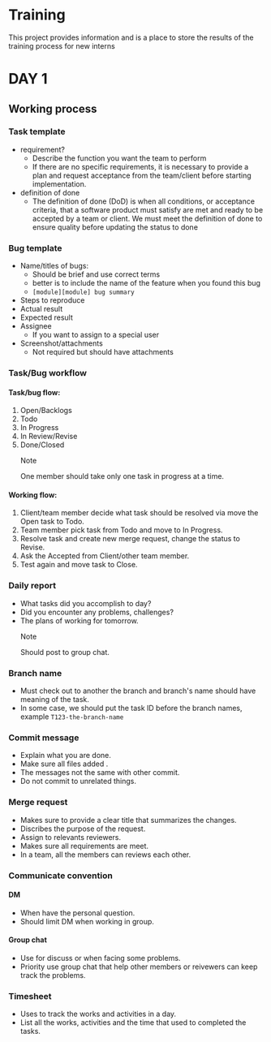 # Training

This project provides information and is a place to store the results of the training process for new interns

# DAY 1

## Working process

### Task template

- requirement?
  - Describe the function you want the team to perform
  - If there are no specific requirements, it is necessary to provide a plan and request acceptance from the team/client before starting implementation.
- definition of done
  - The definition of done (DoD) is when all conditions, or acceptance criteria, that a software product must satisfy are met and ready to be accepted by a team or client. We must meet the definition of done to ensure quality before updating the status to done

### Bug template

- Name/titles of bugs:
  - Should be brief and use correct terms
  - better is to include the name of the feature when you found this bug
  - `[module][module] bug summary`
- Steps to reproduce
- Actual result
- Expected result
- Assignee
  - If you want to assign to a special user
- Screenshot/attachments
  - Not required but should have attachments

### Task/Bug workflow

#### Task/bug flow:

1. Open/Backlogs
2. Todo
3. In Progress
4. In Review/Revise
5. Done/Closed
   > [!NOTE]  
   > One member should take only one task in progress at a time.

#### Working flow:

1. Client/team member decide what task should be resolved via move the Open task to Todo.
2. Team member pick task from Todo and move to In Progress.
3. Resolve task and create new merge request, change the status to Revise.
4. Ask the Accepted from Client/other team member.
5. Test again and move task to Close.

### Daily report

- What tasks did you accomplish to day?
- Did you encounter any problems, challenges?
- The plans of working for tomorrow.
  > [!NOTE]  
  > Should post to group chat.

### Branch name

- Must check out to another the branch and branch's name should have meaning of the task.
- In some case, we should put the task ID before the branch names, example `T123-the-branch-name`

### Commit message

- Explain what you are done.
- Make sure all files added .
- The messages not the same with other commit.
- Do not commit to unrelated things.

### Merge request

- Makes sure to provide a clear title that summarizes the changes.
- Discribes the purpose of the request.
- Assign to relevants reviewers.
- Makes sure all requirements are meet.
- In a team, all the members can reviews each other.

### Communicate convention

#### DM

- When have the personal question.
- Should limit DM when working in group.

#### Group chat

- Use for discuss or when facing some problems.
- Priority use group chat that help other members or reivewers can keep track the problems.

### Timesheet

- Uses to track the works and activities in a day.
- List all the works, activities and the time that used to completed the tasks.
